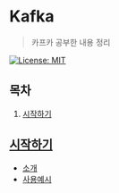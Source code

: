 # Kafka

> 카프카 공부한 내용 정리

[![License: MIT](https://img.shields.io/badge/License-MIT-yellow.svg)](https://opensource.org/licenses/MIT)

## 목차

1. [시작하기](#시작하기)

## [시작하기](./01_GettingStarted)

- [소개](./01_GettingStarted/01_Introduction.md)
- [사용예시](./01_GettingStarted/02_UseCases.md)
